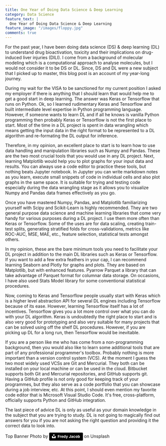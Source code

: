 ```yaml
---
title: One Year of Doing Data Science & Deep Learning
category: Data Science
feature_text: |
  One Year of Doing Data Science & Deep Learning
feature_image: "/images/floppy.jpg"
comments: true
---
```


For the past year, I have been doing data science (DS) & deep learning (DL) to understand drug bioactivation, toxicity and their implications on drug-induced liver injuries (DILI). I come from a background of molecular modeling which is a computational approach to analyse molecules, but I would not consider it to be DS or  DL. Since, DS and DL were a new subject that I picked up to master, this blog post is an account of my year-long journey. 

During my wait for the VISA to be sanctioned for my current position I asked my employer if there is anything that I should learn that would help me to get a good start in deep learning. The answer was Keras or Tensorflow that runs on Python. Ok, so I learned rudimentary Keras and Tensorflow and built intermediate level expertise in Python programming language. However, if someone wants to learn DL and if all he knows is vanilla Python programming then probably Keras or Tensorflow is not the first place to start. Most of the time in a DL project is spent in data wrangling which means getting the input data in the right format to be represented to a DL algorithm and re-formating the DL output for inference. 

Therefore, in my opinion, an excellent place to start is to learn how to use data handling and manipulation libraries such as Numpy and Pandas. These are the two most crucial tools that you would use in any DL project. Next, learning Matplotlib would help you to plot graphs for your input data and results. You can always use a code editor to practice these tools, but nothing beats Jupyter notebook. In Jupyter you can write markdown notes as you learn, execute small snippets of code in individual cells and also plot graphs in the same space. It is suitable for trying and testing code especially during the data wrangling stage as it allows you to visualize Numpy and Pandas data frames effectively as you go.

Once you have mastered Numpy, Pandas, and Matplotlib familiarizing yourself with Scipy and Scikit-Learn is highly recommended. They are two general purpose data science and machine learning libraries that come very handy for various purposes during a DL project. I use them more often than Keras or Tensorflow. Some of the uses are for data scaling, creating train-test splits, generating stratified folds for cross-validations, metrics like ROC-AUC, MSE, MAE, etc., feature selection, statistical tests amongst others. 

In my opinion, these are the bare minimum tools you need to facilitate your DL project in addition to the main DL libraries such as Keras or Tensorflow. If you want to add a few extra feathers in your cap, I can recommend learning Seaborn and Plotly for graphs and plots. They are based on Matplotlib, but with enhanced features.  Pyarrow Parquet a library that can take advantage of Parquet format for columnar data storage. On occasions, I have also used Stats Model library for some conventional statistical procedures. 

Now, coming to Keras and Tensorflow people usually start with Keras which is a higher level abstraction API for several DL engines including Tensorflow because of its ease. However, learning Tensorflow itself has a lot of incentives. Tensorflow gives you a lot more control over what you can do with your DL algorithm. Keras is undoubtedly the right place to start and is also very good for prototyping and also very suitable for many projects that can be solved using off the shelf DL procedures. However, if you are picking up DL for a long run, then Tensorflow would be inevitable. 

If you are a person like me who has come from a non-programming background, then you would also like to learn some additional tools that are part of any professional programmer's toolbox. Probably nothing is more important than a version control system (VCS). At the moment I guess the two most widely used VCSs are Git and Mercurial. They both can be installed on your local machine or can be used in the cloud. Bitbucket supports both Git and Mercurial repositories, and GitHub supports git. Having a GitHub profile is not only good for keeping track of your programmes, but they also serve as a code portfolio that you can showcase during a job interview, etc. At this point, I should even mention my favorite code editor that is Microsoft Visual Studio Code. It's free, cross-platform, officially supports Python and GitHub integration.

The last piece of advice DL is only as useful as your domain knowledge in the subject that you are trying to study. DL is not going to magically find out answers for you if you are not asking the right question and providing it the correct data to look into.

Top Banner Photo by 
<a style="background-color:black;color:white;text-decoration:none;padding:4px 6px;font-family:-apple-system, BlinkMacSystemFont, &quot;San Francisco&quot;, &quot;Helvetica Neue&quot;, Helvetica, Ubuntu, Roboto, Noto, &quot;Segoe UI&quot;, Arial, sans-serif;font-size:12px;font-weight:bold;line-height:1.2;display:inline-block;border-radius:3px" href="https://unsplash.com/@thefredyjacob?utm_medium=referral&amp;utm_campaign=photographer-credit&amp;utm_content=creditBadge" target="_blank" rel="noopener noreferrer" title="Download free do whatever you want high-resolution photos from Fredy Jacob"><span style="display:inline-block;padding:2px 3px"><svg xmlns="http://www.w3.org/2000/svg" style="height:12px;width:auto;position:relative;vertical-align:middle;top:-2px;fill:white" viewBox="0 0 32 32"><title>unsplash-logo</title><path d="M10 9V0h12v9H10zm12 5h10v18H0V14h10v9h12v-9z"></path></svg></span><span style="display:inline-block;padding:2px 3px">Fredy Jacob</span></a> on Unsplash